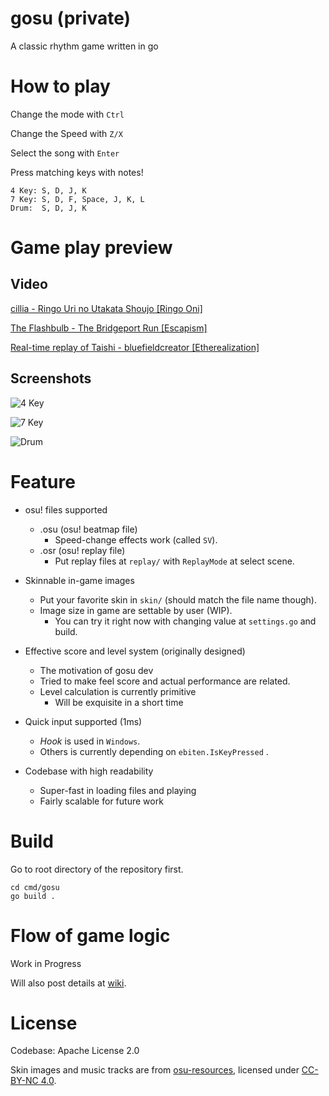 # gosu (private)

A classic rhythm game written in go

# How to play
Change the mode with `Ctrl`

Change the Speed with `Z/X`

Select the song with `Enter`

Press matching keys with notes!

```
4 Key: S, D, J, K
7 Key: S, D, F, Space, J, K, L
Drum:  S, D, J, K
```

# Game play preview
## Video
[cillia - Ringo Uri no Utakata Shoujo [Ringo Oni]](https://youtu.be/8VgzAlc4SJ0)

[The Flashbulb - The Bridgeport Run [Escapism]](https://youtu.be/5VWaSAs7bbQ)

[Real-time replay of Taishi - bluefieldcreator [Etherealization]](https://www.youtube.com/watch?v=9kMUT8vQI24&list=PLQhd8A8gGbIBm_oJdW5K9Pwv9jZpmJzLW&index=2&ab_channel=MuangMuangE)

## Screenshots
![4 Key](https://i.imgur.com/6veaLI6.png)

![7 Key](https://i.imgur.com/MJTFmE3.png)

![Drum](https://i.imgur.com/VquWLWk.png)

# Feature
* osu! files supported
  * .osu (osu! beatmap file)
    * Speed-change effects work (called `SV`).
  * .osr (osu! replay file)
    * Put replay files at `replay/` with `ReplayMode` at select scene.

* Skinnable in-game images
  * Put your favorite skin in `skin/` (should match the file name though).
  * Image size in game are settable by user (WIP).
    * You can try it right now with changing value at `settings.go` and build. 

* Effective score and level system (originally designed)
  * The motivation of gosu dev
  * Tried to make feel score and actual performance are related.
  * Level calculation is currently primitive 
    * Will be exquisite in a short time 

* Quick input supported (1ms)
  * *Hook* is used in `Windows`.
  * Others is currently depending on `ebiten.IsKeyPressed` .

* Codebase with high readability
  * Super-fast in loading files and playing
  * Fairly scalable for future work

# Build
Go to root directory of the repository first. 
```
cd cmd/gosu
go build .
```

# Flow of game logic
Work in Progress

Will also post details at [wiki](https://github.com/hndada/gosu/wiki).

# License
Codebase: Apache License 2.0

Skin images and music tracks are from [osu-resources](https://github.com/ppy/osu-resources), licensed under [CC-BY-NC 4.0](https://creativecommons.org/licenses/by-nc/4.0/legalcode).
